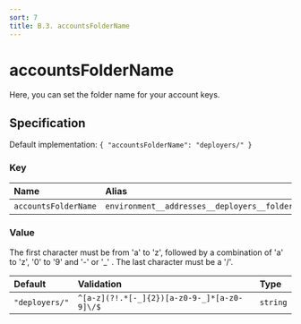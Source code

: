 ```yaml
---
sort: 7
title: B.3. accountsFolderName
---
```


# accountsFolderName

Here, you can set the folder name for your account keys.


## Specification

Default implementation: ```{ "accountsFolderName": "deployers/" }```

### Key

| **Name** | **Alias** | **Methods** | **Category** |  
|:--|:--|:--|:--|
| ```accountsFolderName``` | ```environment__addresses__deployers__folder``` | [setEnvironment](../methods//setEnvironment.html#options) | [Account](../options/#account) |

### Value

The first character must be from 'a' to 'z', followed by a combination of 'a' to 'z', '0' to '9' and '-' or '_' . The last character must be a '/'.

| **Default** | **Validation** | **Type** |
|:--|:--|:--|
| ```"deployers/"``` | ```^[a-z](?!.*[-_]{2})[a-z0-9-_]*[a-z0-9]\/$``` | ```string``` |

